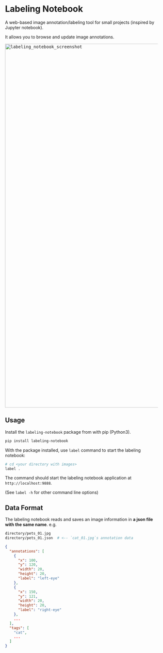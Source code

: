 # Labeling Notebook

A web-based image annotation/labeling tool for small projects (inspired by Jupyter notebook).

It allows you to browse and update image annotations.

<kbd><img width="1200" alt="labeling_notebook_screenshot" src="https://user-images.githubusercontent.com/1537162/147520343-61e58b87-955b-4639-94ee-f82a8c276b8b.png"></kbd>


## Usage

Install the `labeling-notebook` package from with pip (Python3).

```bash
pip install labeling-notebook
```

With the package installed, use `label` command to start the labeling notebook:

```bash
# cd <your directory with images>
label .
```

The command should start the labeling notebook application at `http://localhost:9888`.

(See `label -h` for other command line options)

## Data Format

The labeling notebook reads and saves an image information in
**a json file with the same name**. e.g.

```bash
directory/pets_01.jpg
directory/pets_01.json  # <-- `cat_01.jpg`s annotation data
```

```json
{
  "annotations": [
    {
      "x": 100,
      "y": 120,
      "width": 20,
      "height": 20,
      "label": "left-eye"
    },
    {
      "x": 150,
      "y": 121,
      "width": 20,
      "height": 20,
      "label": "right-eye"
    },
    ...
  ],
  "tags": [
    "cat",
    ...
  ]
}
```
